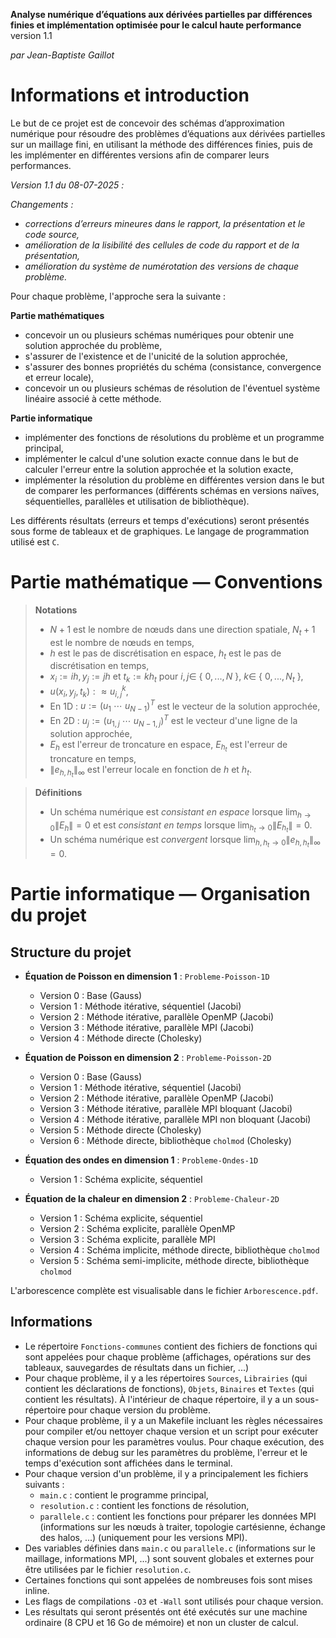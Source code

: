 **Analyse numérique d’équations aux dérivées partielles par différences finies et implémentation optimisée pour le calcul haute performance** version 1.1

*par Jean-Baptiste Gaillot*

# Informations et introduction

Le but de ce projet est de concevoir des schémas d’approximation numérique pour résoudre des problèmes d’équations aux dérivées partielles sur un maillage fini, en utilisant la méthode des différences finies, puis de les implémenter en différentes versions afin de comparer leurs performances.

*Version 1.1 du 08-07-2025 :*

*Changements :*
- *corrections d’erreurs mineures dans le rapport, la présentation et le code source,*
- *amélioration de la lisibilité des cellules de code du rapport et de la présentation,*
- *amélioration du système de numérotation des versions de chaque problème.*

Pour chaque problème, l'approche sera la suivante :

**Partie mathématiques**
- concevoir un ou plusieurs schémas numériques pour obtenir une solution approchée du problème,  
- s'assurer de l'existence et de l'unicité de la solution approchée,  
- s'assurer des bonnes propriétés du schéma (consistance, convergence et erreur locale),  
- concevoir un ou plusieurs schémas de résolution de l'éventuel système linéaire associé à cette méthode.  
  
**Partie informatique**
- implémenter des fonctions de résolutions du problème et un programme principal,  
- implémenter le calcul d'une solution exacte connue dans le but de calculer l'erreur entre la solution approchée et la solution exacte,  
- implémenter la résolution du problème en différentes version dans le but de comparer les performances (différents schémas en versions naïves,   séquentielles, parallèles et utilisation de bibliothèque).  

Les différents résultats (erreurs et temps d'exécutions) seront présentés sous forme de tableaux et de graphiques. Le langage de programmation utilisé est ```C```.

# Partie mathématique — Conventions

> **Notations**  
> - $N + 1$ est le nombre de nœuds dans une direction spatiale, $N_t + 1$ est le nombre de nœuds en temps,  
> - $h$ est le pas de discrétisation en espace, $h_t$ est le pas de discrétisation en temps,  
> - $x_i := ih, y_j := jh$ et $t_k := kh_t$ pour $i, j \in$ { $0, ..., N$ }, $k \in$ { $0, ..., N_t$ },
> - $u\left(x_i, y_j, t_k\right) :\approx u_{i,j}^k$,  
> - En 1D : $u := \left(u_1 ~ \cdots ~ u_{N-1}\right)^T$ est le vecteur de la solution approchée,  
> - En 2D : $u_j := \left(u_{1,j} ~ \cdots ~ u_{N-1, j} \right)^T$ est le vecteur d'une ligne de la solution approchée,  
> - $E_h$ est l'erreur de troncature en espace, $E_{h_t}$ est l'erreur de troncature en temps,  
> - $\lVert e_{h,h_t} \rVert_{\infty}$ est l'erreur locale en fonction de $h$ et $h_t$.

> **Définitions**  
> - Un schéma numérique est *consistant en espace* lorsque $\lim_{h \to 0} \lVert E_h \rVert = 0$ et est *consistant en temps* lorsque $\lim_{h_t \to 0} \lVert E_{h_t} \rVert = 0$.  
> - Un schéma numérique est *convergent* lorsque $\lim_{h,h_t \to 0} \lVert e_{h,h_t} \rVert_{\infty} = 0$.

# Partie informatique — Organisation du projet

## Structure du projet

- **Équation de Poisson en dimension 1** : `Probleme-Poisson-1D`
  - Version $0$ : Base (Gauss)
  - Version $1$ : Méthode itérative, séquentiel (Jacobi)
  - Version $2$ : Méthode itérative, parallèle OpenMP (Jacobi)
  - Version $3$ : Méthode itérative, parallèle MPI (Jacobi)
  - Version $4$ : Méthode directe (Cholesky)

- **Équation de Poisson en dimension 2** : `Probleme-Poisson-2D`
  - Version $0$ : Base (Gauss)
  - Version $1$ : Méthode itérative, séquentiel (Jacobi)
  - Version $2$ : Méthode itérative, parallèle OpenMP (Jacobi)
  - Version $3$ : Méthode itérative, parallèle MPI bloquant (Jacobi)
  - Version $4$ : Méthode itérative, parallèle MPI non bloquant (Jacobi)
  - Version $5$ : Méthode directe (Cholesky)
  - Version $6$ : Méthode directe, bibliothèque ```cholmod``` (Cholesky)

- **Équation des ondes en dimension 1** : `Probleme-Ondes-1D`
  - Version $1$ : Schéma explicite, séquentiel

- **Équation de la chaleur en dimension 2** : `Probleme-Chaleur-2D`
  - Version $1$ : Schéma explicite, séquentiel
  - Version $2$ : Schéma explicite, parallèle OpenMP
  - Version $3$ : Schéma explicite, parallèle MPI
  - Version $4$ : Schéma implicite, méthode directe, bibliothèque `cholmod`
  - Version $5$ : Schéma semi-implicite, méthode directe, bibliothèque `cholmod`

L'arborescence complète est visualisable dans le fichier ```Arborescence.pdf```.

## Informations

- Le répertoire ```Fonctions-communes``` contient des fichiers de fonctions qui sont appelées pour chaque problème (affichages, opérations sur des tableaux, sauvegardes de résultats dans un fichier, ...)
- Pour chaque problème, il y a les répertoires ```Sources```, ```Librairies``` (qui contient les déclarations de fonctions), ```Objets```, ```Binaires``` et ```Textes``` (qui contient les résultats). À l'intérieur de chaque répertoire, il y a un sous-répertoire pour chaque version du problème.
- Pour chaque problème, il y a un Makefile incluant les règles nécessaires pour compiler et/ou nettoyer chaque version et un script pour exécuter chaque version pour les paramètres voulus. Pour chaque exécution, des informations de debug sur les paramètres du problème, l'erreur et le temps d'exécution sont affichées dans le terminal.
- Pour chaque version d'un problème, il y a principalement les fichiers suivants :
  - ```main.c``` : contient le programme principal,
  - ```resolution.c``` : contient les fonctions de résolution,
  - ```parallele.c``` : contient les fonctions pour préparer les données MPI (informations sur les nœuds à traiter, topologie cartésienne, échange des halos, ...) (uniquement pour les versions MPI).
- Des variables définies dans ```main.c``` ou ```parallele.c``` (informations sur le maillage, informations MPI, ...) sont souvent globales et externes pour être utilisées par le fichier ```resolution.c```.
- Certaines fonctions qui sont appelées de nombreuses fois sont mises inline.
- Les flags de compilations ```-O3``` et ```-Wall``` sont utilisés pour chaque version.
- Les résultats qui seront présentés ont été exécutés sur une machine ordinaire (8 CPU et 16 Go de mémoire) et non un cluster de calcul.

